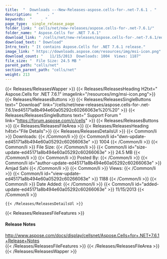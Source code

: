 ```yaml
---
title:  "  Downloads ---New-Releases-aspose.cells-for-.net-7.6.1 . " 
description:  "    . " 
keywords:  "    . " 
page_type:  single_release_page
folder_link: " cells/net/new-releases/aspose.cells-for-.net-7.6.1/"
folder_name: " Aspose.Cells for .NET 7.6.1"
download_link: " /cells/net/new-releases/aspose.cells-for-.net-7.6.1/ed45171a8b494e60a05292c60266063e"
download_text: " Download"
Intro_text: " It contains Aspose.Cells for .NET 7.6.1 release."
image_link: " https://downloads.aspose.com/resources/img/msi-icon.png"
download_count: "   11/15/2013  Downloads: 1004  Views: 1187"
file_size: "  File Size: 24.5 MB "
parent_path: "cells/net"
section_parent_path: "cells/net"
weight: 213 
---
```


{{< Releases/ReleasesWapper >}}
  {{< Releases/ReleasesHeading H2txt=" Aspose.Cells for .NET 7.6.1" imagelink="/resources/img/msi-icon.png">}}
  {{< Releases/ReleasesButtons >}}
    {{< Releases/ReleasesSingleButtons text=" Download" link="/cells/net/new-releases/aspose.cells-for-.net-7.6.1/ed45171a8b494e60a05292c60266063e%20%20" >}}
    {{< Releases/ReleasesSingleButtons text=" Support Forum " link="https://forum.aspose.com/c/cells" >}}
  {{< Releases/ReleasesButtons >}}
  {{< Releases/ReleasesFileArea >}}
    {{< Releases/ReleasesHeading h4txt="File Details">}}
    {{< Releases/ReleasesDetailsUl >}}
            {{< Common/li  >}} Downloads: {{< /Common/li >}} 
      {{< Common/li id="dwn-update-ed45171a8b494e60a05292c60266063e" >}} 1004 {{< /Common/li >}} 
      {{< Common/li  >}} File Size: {{< /Common/li >}} 
      {{< Common/li id="size-update-ed45171a8b494e60a05292c60266063e" >}} 24.5 MB {{< /Common/li >}} 
      {{< Common/li  >}} Posted By: {{< /Common/li >}} 
      {{< Common/li id="author-update-ed45171a8b494e60a05292c60266063e" >}} Amjad Sahi {{< /Common/li >}} 
      {{< Common/li  >}} Views: {{< /Common/li >}} 
      {{< Common/li id="view-update-ed45171a8b494e60a05292c60266063e" >}} 1188 {{< /Common/li >}} 
      {{< Common/li  >}} Date Added: {{< /Common/li >}} 
      {{< Common/li id="added-update-ed45171a8b494e60a05292c60266063e" >}} 11/15/2013 {{< /Common/li >}} 

    {{< /Releases/ReleasesDetailsUl >}}

  {{< Releases/ReleasesFileFeatures >}}
      <h4>Release Notes</h4><div><a href="http://www.aspose.com/docs/display/cellsnet/Aspose.Cells+for+.NET+7.6.1+Release+Notes">http://www.aspose.com/docs/display/cellsnet/Aspose.Cells+for+.NET+7.6.1+Release+Notes</a></div>
  {{< /Releases/ReleasesFileFeatures >}}
 {{< /Releases/ReleasesFileArea >}}
{{< /Releases/ReleasesWapper >}}


